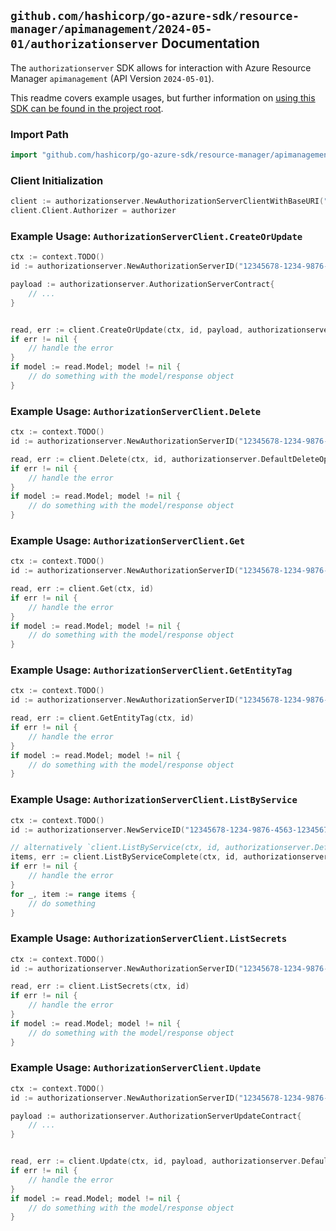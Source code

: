 
## `github.com/hashicorp/go-azure-sdk/resource-manager/apimanagement/2024-05-01/authorizationserver` Documentation

The `authorizationserver` SDK allows for interaction with Azure Resource Manager `apimanagement` (API Version `2024-05-01`).

This readme covers example usages, but further information on [using this SDK can be found in the project root](https://github.com/hashicorp/go-azure-sdk/tree/main/docs).

### Import Path

```go
import "github.com/hashicorp/go-azure-sdk/resource-manager/apimanagement/2024-05-01/authorizationserver"
```


### Client Initialization

```go
client := authorizationserver.NewAuthorizationServerClientWithBaseURI("https://management.azure.com")
client.Client.Authorizer = authorizer
```


### Example Usage: `AuthorizationServerClient.CreateOrUpdate`

```go
ctx := context.TODO()
id := authorizationserver.NewAuthorizationServerID("12345678-1234-9876-4563-123456789012", "example-resource-group", "serviceName", "authorizationServerName")

payload := authorizationserver.AuthorizationServerContract{
	// ...
}


read, err := client.CreateOrUpdate(ctx, id, payload, authorizationserver.DefaultCreateOrUpdateOperationOptions())
if err != nil {
	// handle the error
}
if model := read.Model; model != nil {
	// do something with the model/response object
}
```


### Example Usage: `AuthorizationServerClient.Delete`

```go
ctx := context.TODO()
id := authorizationserver.NewAuthorizationServerID("12345678-1234-9876-4563-123456789012", "example-resource-group", "serviceName", "authorizationServerName")

read, err := client.Delete(ctx, id, authorizationserver.DefaultDeleteOperationOptions())
if err != nil {
	// handle the error
}
if model := read.Model; model != nil {
	// do something with the model/response object
}
```


### Example Usage: `AuthorizationServerClient.Get`

```go
ctx := context.TODO()
id := authorizationserver.NewAuthorizationServerID("12345678-1234-9876-4563-123456789012", "example-resource-group", "serviceName", "authorizationServerName")

read, err := client.Get(ctx, id)
if err != nil {
	// handle the error
}
if model := read.Model; model != nil {
	// do something with the model/response object
}
```


### Example Usage: `AuthorizationServerClient.GetEntityTag`

```go
ctx := context.TODO()
id := authorizationserver.NewAuthorizationServerID("12345678-1234-9876-4563-123456789012", "example-resource-group", "serviceName", "authorizationServerName")

read, err := client.GetEntityTag(ctx, id)
if err != nil {
	// handle the error
}
if model := read.Model; model != nil {
	// do something with the model/response object
}
```


### Example Usage: `AuthorizationServerClient.ListByService`

```go
ctx := context.TODO()
id := authorizationserver.NewServiceID("12345678-1234-9876-4563-123456789012", "example-resource-group", "serviceName")

// alternatively `client.ListByService(ctx, id, authorizationserver.DefaultListByServiceOperationOptions())` can be used to do batched pagination
items, err := client.ListByServiceComplete(ctx, id, authorizationserver.DefaultListByServiceOperationOptions())
if err != nil {
	// handle the error
}
for _, item := range items {
	// do something
}
```


### Example Usage: `AuthorizationServerClient.ListSecrets`

```go
ctx := context.TODO()
id := authorizationserver.NewAuthorizationServerID("12345678-1234-9876-4563-123456789012", "example-resource-group", "serviceName", "authorizationServerName")

read, err := client.ListSecrets(ctx, id)
if err != nil {
	// handle the error
}
if model := read.Model; model != nil {
	// do something with the model/response object
}
```


### Example Usage: `AuthorizationServerClient.Update`

```go
ctx := context.TODO()
id := authorizationserver.NewAuthorizationServerID("12345678-1234-9876-4563-123456789012", "example-resource-group", "serviceName", "authorizationServerName")

payload := authorizationserver.AuthorizationServerUpdateContract{
	// ...
}


read, err := client.Update(ctx, id, payload, authorizationserver.DefaultUpdateOperationOptions())
if err != nil {
	// handle the error
}
if model := read.Model; model != nil {
	// do something with the model/response object
}
```
